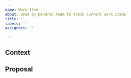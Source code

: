 ```yaml
---
name: Work Item
about: Used by Dendron team to track current work items
title: ''
labels: ''
assignees: ''

---
```


<!--
 Do not Remove this block!

 Select something by placing an 'x' or 'X' inside the brackets.
 Needed for Auto labeling:
 issue_labeler_regex_version=3
 
 - [x] IsTriaged
 -->
## Context

## Proposal
